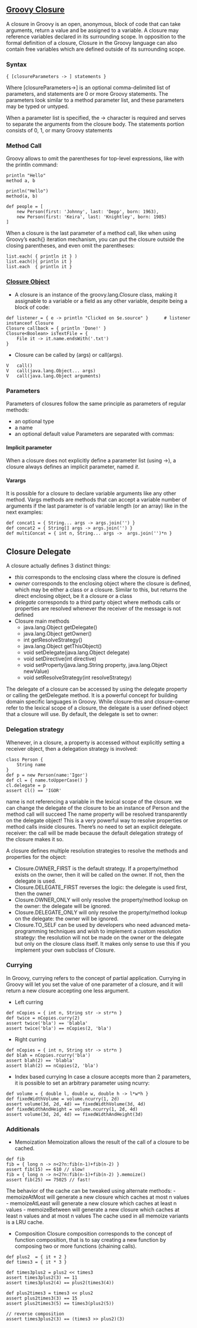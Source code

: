 ## [Groovy Closure](http://groovy-lang.org/closures.html)
 A closure in Groovy is an open, anonymous, block of code that can take arguments, return a value and be assigned to a variable. A closure may reference variables declared in its surrounding scope. In opposition to the formal definition of a closure, Closure in the Groovy language can also contain free variables which are defined outside of its surrounding scope.
 
### Syntax
```
{ [closureParameters -> ] statements }
```
Where [closureParameters->] is an optional comma-delimited list of parameters, and statements are 0 or more Groovy statements. 
The parameters look similar to a method parameter list, and these parameters may be typed or untyped.

When a parameter list is specified, the -> character is required and serves to separate the arguments from the closure body. 
The statements portion consists of 0, 1, or many Groovy statements

### Method Call
Groovy allows to omit the parentheses for top-level expressions, like with the println command:
```
println "Hello"
method a, b

println("Hello")
method(a, b)

def people = [
    new Person(first: 'Johnny', last: 'Depp', born: 1963),
    new Person(first: 'Keira', last: 'Knightley', born: 1985)
]
```
When a closure is the last parameter of a method call, like when using Groovy’s each{} iteration mechanism, you can put the closure outside the closing parentheses, and even omit the parentheses:
```
list.each( { println it } )
list.each(){ println it }
list.each  { println it }
```

### [Closure Object](http://docs.groovy-lang.org/latest/html/api/groovy/lang/Closure.html)
- A closure is an instance of the groovy.lang.Closure class, making it assignable to a variable or a field as any other 
variable, despite being a block of code:
```
def listener = { e -> println "Clicked on $e.source" }      # listener instanceof Closure
Closure callback = { println 'Done!' }                      
Closure<Boolean> isTextFile = {   
    File it -> it.name.endsWith('.txt')                     
}
```
- Closure can be called by (args) or call(args).
```
V	call()
V	call(java.lang.Object... args) 
V	call(java.lang.Object arguments)
```

### Parameters
Parameters of closures follow the same principle as parameters of regular methods:
- an optional type
- a name
- an optional default value
Parameters are separated with commas:

#### Implicit parameter
When a closure does not explicitly define a parameter list (using ->), a closure always defines an implicit parameter, named *it*.

#### Varargs
It is possible for a closure to declare variable arguments like any other method. Vargs methods are methods that can accept a variable number of arguments if the last parameter is of variable length (or an array) like in the next examples:
```
def concat1 = { String... args -> args.join('') }           
def concat2 = { String[] args -> args.join('') }            
def multiConcat = { int n, String... args ->  args.join('')*n }
```

## Closure Delegate
A closure actually defines 3 distinct things:
- *this* corresponds to the enclosing class where the closure is defined
- *owner* corresponds to the enclosing object where the closure is defined, which may be either a class or a closure. Similar to this, but returns the direct enclosing object, be it a closure or a class
- *delegate* corresponds to a third party object where methods calls or properties are resolved whenever the receiver of the message is not defined
- Closure main methods
    - java.lang.Object	getDelegate() 
    - java.lang.Object	getOwner() 
    - int	getResolveStrategy()
    - java.lang.Object	getThisObject() 
    - void	setDelegate(java.lang.Object delegate)
    - void	setDirective(int directive) 
    - void	setProperty(java.lang.String property, java.lang.Object newValue)
    - void	setResolveStrategy(int resolveStrategy)

The delegate of a closure can be accessed by using the delegate property or calling the getDelegate method. It is a powerful 
concept for building domain specific languages in Groovy. While closure-this and closure-owner refer to the lexical scope 
of a closure, the delegate is a user defined object that a closure will use. By default, the delegate is set to owner:

### Delegation strategy
Whenever, in a closure, a property is accessed without explicitly setting a receiver object, then a delegation strategy is involved:
```
class Person {
    String name
}
def p = new Person(name:'Igor')
def cl = { name.toUpperCase() }                 
cl.delegate = p                                 
assert cl() == 'IGOR'                           
```
name is not referencing a variable in the lexical scope of the closure.  we can change the delegate of the closure to be an instance of Person and the method call will succeed
The name property will be resolved transparently on the delegate object! This is a very powerful way to resolve properties or method calls inside closures. There’s no need to set an explicit delegate. receiver: the call will be made because the default delegation strategy of the closure makes it so. 

A closure defines multiple resolution strategies to resolve the methods and properties for the object:
- Closure.OWNER_FIRST is the default strategy. If a property/method exists on the owner, then it will be called on the owner. If not, then the delegate is used.
- Closure.DELEGATE_FIRST reverses the logic: the delegate is used first, then the owner
- Closure.OWNER_ONLY will only resolve the property/method lookup on the owner: the delegate will be ignored.
- Closure.DELEGATE_ONLY will only resolve the property/method lookup on the delegate: the owner will be ignored.
- Closure.TO_SELF can be used by developers who need advanced meta-programming techniques and wish to implement a custom resolution strategy: the resolution will not be made on the owner or the delegate but only on the closure class itself. It makes only sense to use this if you implement your own subclass of Closure.

### Currying
In Groovy, currying refers to the concept of partial application. Currying in Groovy will let you set the value of one parameter of a closure, and it will return a new closure accepting one less argument.

- Left curring
```
def nCopies = { int n, String str -> str*n }    
def twice = nCopies.curry(2)                    
assert twice('bla') == 'blabla'                 
assert twice('bla') == nCopies(2, 'bla') 
```
- Right curring
```
def nCopies = { int n, String str -> str*n }    
def blah = nCopies.rcurry('bla')                
assert blah(2) == 'blabla'                      
assert blah(2) == nCopies(2, 'bla')   
```
- Index based currying
In case a closure accepts more than 2 parameters, it is possible to set an arbitrary parameter using ncurry:
```
def volume = { double l, double w, double h -> l*w*h }      
def fixedWidthVolume = volume.ncurry(1, 2d)                 
assert volume(3d, 2d, 4d) == fixedWidthVolume(3d, 4d)       
def fixedWidthAndHeight = volume.ncurry(1, 2d, 4d)          
assert volume(3d, 2d, 4d) == fixedWidthAndHeight(3d)  
```

### Additionals
- Memoization
Memoization allows the result of the call of a closure to be cached.
```
def fib
fib = { long n -> n<2?n:fib(n-1)+fib(n-2) }
assert fib(15) == 610 // slow!
fib = { long n -> n<2?n:fib(n-1)+fib(n-2) }.memoize()
assert fib(25) == 75025 // fast! 
```
The behavior of the cache can be tweaked using alternate methods:
     - memoizeAtMost will generate a new closure which caches at most n values
     - memoizeAtLeast will generate a new closure which caches at least n values
     - memoizeBetween will generate a new closure which caches at least n values and at most n values
The cache used in all memoize variants is a LRU cache.

- Composition
Closure composition corresponds to the concept of function composition, that is to say creating a new function by composing two or more functions (chaining calls).
```
def plus2  = { it + 2 }
def times3 = { it * 3 }

def times3plus2 = plus2 << times3
assert times3plus2(3) == 11
assert times3plus2(4) == plus2(times3(4))

def plus2times3 = times3 << plus2
assert plus2times3(3) == 15
assert plus2times3(5) == times3(plus2(5))

// reverse composition
assert times3plus2(3) == (times3 >> plus2)(3)
```

